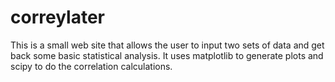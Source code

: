correylater
===========

This is a small web site that allows the user to input two sets of data and get back some basic statistical analysis.  It uses matplotlib to generate plots and scipy to do the correlation calculations.
